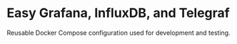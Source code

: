 # Easy Grafana, InfluxDB, and Telegraf

Reusable Docker Compose configuration used for development and testing.
